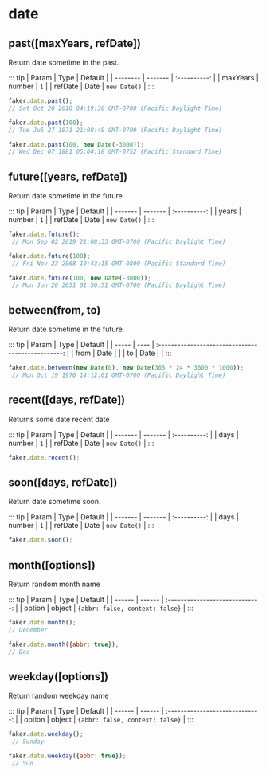 # date

## past([maxYears, refDate])

Return date sometime in the past.

::: tip
| Param    | Type    |   Default    |
| -------- | ------- | :----------: |
| maxYears | number |     `1`      |
| refDate  | Date    | `new Date()` |
:::

```js
faker.date.past(); 
// Sat Oct 20 2018 04:19:38 GMT-0700 (Pacific Daylight Time)

faker.date.past(100);
// Tue Jul 27 1971 21:08:49 GMT-0700 (Pacific Daylight Time)

faker.date.past(100, new Date(-3000)); 
// Wed Dec 07 1881 05:04:18 GMT-0752 (Pacific Standard Time)
```

## future([years, refDate])

Return date sometime in the future.

::: tip
| Param   | Type    |   Default    |
| ------- | ------- | :----------: |
| years   | number |     `1`      |
| refDate | Date    | `new Date()` |
:::

```js
faker.date.future();
 // Mon Sep 02 2019 21:08:33 GMT-0700 (Pacific Daylight Time)

faker.date.future(100);
 // Fri Nov 23 2068 10:43:15 GMT-0800 (Pacific Standard Time)

faker.date.future(100, new Date(-3000));
 // Mon Jun 26 2051 01:50:51 GMT-0700 (Pacific Daylight Time)
```

## between(from, to)

Return date sometime in the future.

::: tip
| Param | Type |                      Default                       |
| ----- | ---- | :------------------------------------------------: |
| from  | Date | <Badge text="N/A" type="error" vertical="middle"/> |
| to    | Date | <Badge text="N/A" type="error" vertical="middle"/> |
:::

```js
faker.date.between(new Date(0), new Date(365 * 24 * 3600 * 1000));
 // Mon Oct 19 1970 14:12:01 GMT-0700 (Pacific Daylight Time)
```

## recent([days, refDate]) <Badge text="5.0.0+" type="tip" vertical="middle"/>

Returns some date recent date

::: tip
| Param   | Type    |   Default    |
| ------- | ------- | :----------: |
| days    | number |     `1`      |
| refDate | Date    | `new Date()` |
:::

```js
faker.date.recent();
```

## soon([days, refDate]) <Badge text="5.0.0+" type="tip" vertical="middle"/>

Return date sometime soon.

::: tip
| Param   | Type    |   Default    |
| ------- | ------- | :----------: |
| days    | number |     `1`      |
| refDate | Date    | `new Date()` |
:::

```js
faker.date.soon();
```

## month([options])

Return random month name

::: tip
| Param  | Type   |             Default             |
| ------ | ------ | :-----------------------------: |
| option | object | `{abbr: false, context: false}` |
:::

```js
faker.date.month();
// December

faker.date.month({abbr: true});
// Dec
```

## weekday([options])

Return random weekday name

::: tip
| Param  | Type   |             Default             |
| ------ | ------ | :-----------------------------: |
| option | object | `{abbr: false, context: false}` |
:::

```js
faker.date.weekday();
 // Sunday

faker.date.weekday({abbr: true});
 // Sun
```

